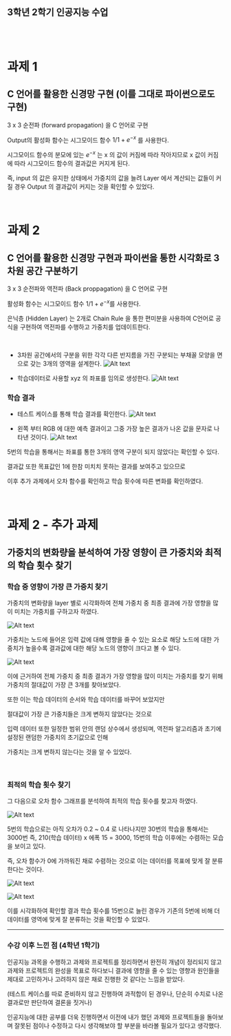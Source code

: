 ## 3학년 2학기 인공지능 수업


<br>


<br>



# 과제 1
## C 언어를 활용한 신경망 구현 (이를 그대로 파이썬으로도 구현)
3 x 3 순전파 (forward propagation) 을 C 언어로 구현

Output의 활성화 함수는 시그모이드 함수 $1/1+e^{-x}$ 를 사용한다.

시그모이드 함수의 분모에 있는 $e^{-x}$ 는 x 의 값이 커짐에 따라 작아지므로 
x 값이 커짐에 따라 시그모이드 함수의 결과값은 커지게 된다.

즉, input 의 값은 유지한 상태에서 가중치의 값을 늘려 Layer 에서 계산되는 값들이 커질 경우
Output 의 결과값이 커지는 것을 확인할 수 있었다.

<br>

# 과제 2
## C 언어를 활용한 신경망 구현과 파이썬을 통한 시각화로 3차원 공간 구분하기

3 x 3 순전파와 역전파 (Back proppagation) 을 C 언어로 구현

활성화 함수는 시그모이드 함수 $1/1+e^{-x}$를 사용한다.

은닉층 (Hidden Layer) 는 2개로 Chain Rule 을 통한 편미분을 사용하여 
C언어로 공식을 구현하여 역전파를 수행하고 가중치를 업데이트한다.

<br>


- 3차원 공간에서의 구분을 위한 각각 다른 반지름을 가진 구분되는 부채꼴 모양을 면으로 갖는 3개의 영역을 설계한다.
![Alt text](img/image.png)


- 학습데이터로 사용할 xyz 의 좌표를 임의로 생성한다.
![Alt text](img/image-1.png)

### 학습 결과


- 테스트 케이스를 통해 학습 결과를 확인한다.
![Alt text](img/image-2.png)

- 왼쪽 부터 RGB 에 대한 예측 결과이고 그중 가장 높은 결과가 나온 값을 문자로 나타낸 것이다. 
![Alt text](img/image-3.png)


5번의 학습을 통해서는 좌표를 통한 3개의 영역 구분이 되지 않았다는 확인할 수 있다.

결과값 또한 목표값인 1에 한참 미치치 못하는 결과를 보여주고 있으므로

이후 추가 과제에서 오차 함수를 확인하고 학습 횟수에 따른 변화를 확인하였다.


<br>

# 과제 2 - 추가 과제
## 가중치의 변화량을 분석하여 가장 영향이 큰 가중치와 최적의 학습 횟수 찾기

### 학습 중 영향이 가장 큰 가중치 찾기 
가중치의 변화량을 layer 별로 시각화하여 전체 가중치 중 최종 결과에 가장 영향을
많이 미치는 가중치를 구하고자 하였다.

![Alt text](img/image-4.png)

가중치는 노드에 들어온 입력 값에 대해 영향을 줄 수 있는 요소로 해당 노드에 대한 가중치가
높을수록 결과값에 대한 해당 노드의 영향이 크다고 볼 수 있다.
 
![Alt text](img/image-5.png)

이에 근거하여 전체 가중치 중 최종 결과가 가장 영향을 많이 미치는 가중치를 찾기 위해 가중치의 절대값이 가장 큰 3개를 찾아보았다.


또한 이는 학습 데이터의 순서와 학습 데이터를 바꾸어 보았지만

절대값이 가장 큰 가중치들은 크게 변하지 않았다는 것으로

입력 데이터 또한 일정한 범위 안의 랜덤 상수에서 생성되며,
역전파 알고리즘과 초기에 설정된 랜덤한 가중치의 초기값으로 인해

가중치는 크게 변하지 않는다는 것을 알 수 있었다.


<br>

### 최적의 학습 횟수 찾기
그 다음으로 오차 함수 그래프를 분석하여 최적의 학습 횟수를 찾고자 하였다.

![Alt text](img/image-6.png)

5번의 학습으로는 아직 오차가 0.2 ~ 0.4 로 나타나지만
30번의 학습을 통해서는 3000번 즉, 210(학습 데이터) x 에폭 15 = 3000, 15번의 학습 이후에는  수렴하는 모습을 보이고 있다.

즉, 오차 함수가 0에 가까워진 채로 수렴하는 것으로 이는 데이터를 목표에
맞게 잘 분류한다는 것이다.


![Alt text](img/image-7.png)

![Alt text](img/image-8.png)

이를 시각화하여 확인할 결과 학습 횟수를 15번으로 늘린 경우가 기존의
5번에 비해 더 데이터를 영역에 맞게 잘 분류하는 것을 확인할 수 있었다.


---
### 수강 이후 느낀 점 (4학년 1학기)
인공지능 과목을 수행하고 과제와 프로젝트를 정리하면서 완전히 개념이 정리되지 않고
과제와 프로젝트의 완성을 목표로 하다보니 결과에 영향을 줄 수 있는 영향과 원인들을
제대로 고민하거나 고려하지 않은 채로 진행한 것 같다는 느낌을 받았다.

(테스트 케이스를 따로 준비하지 않고 진행하여 과적합이 된 경우나,
단순히 수치로 나온 결과로만 판단하여 결론을 짓거나)

인공지능에 대한 공부를 더욱 진행하면서 이전에 내가 했던 과제와 프로젝트들을
돌아보며 잘못된 점이나 수정하고 다시 생각해보야 할 부분을 바라볼 필요가 있다고 생각했다.